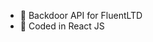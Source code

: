 - 👋 Backdoor API for FluentLTD
- 👀 Coded in React JS

<!---
FluentLTD/FluentLTD is a ✨ special ✨ repository because its `README.md` (this file) appears on your GitHub profile.
You can click the Preview link to take a look at your changes.
--->
